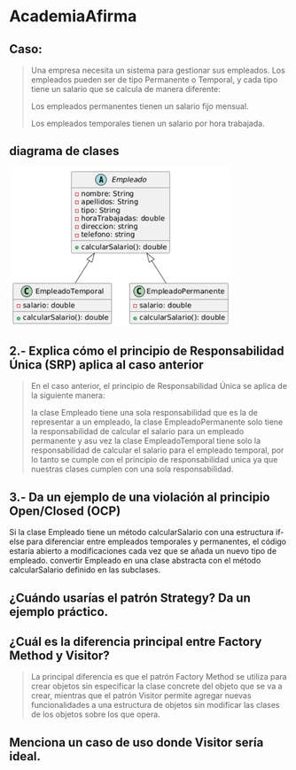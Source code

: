 # AcademiaAfirma

## Caso:
> Una empresa necesita un sistema para gestionar sus empleados. Los empleados pueden ser de tipo Permanente o Temporal, y cada tipo tiene un salario que se calcula de manera diferente:
>
> Los empleados permanentes tienen un salario fijo mensual.
>
> Los empleados temporales tienen un salario por hora trabajada.


## diagrama de clases 
<img src="diagrama.png" width="400" />

## 2.- Explica cómo el principio de Responsabilidad Única (SRP) aplica al caso anterior
> En el caso anterior, el principio de Responsabilidad Única se aplica de la siguiente manera:
> 
> la clase Empleado tiene una sola responsabilidad que es la de representar a un empleado, la clase EmpleadoPermanente solo tiene la responsabilidad de calcular el salario para un empleado permanente y asu vez la clase EmpleadoTemporal tiene solo la responsabilidad de calcular el salario para el empleado temporal, por lo tanto se cumple con el principio de responsabilidad unica ya que nuestras clases cumplen con una sola responsabilidad.

## 3.- Da un ejemplo de una violación al principio Open/Closed (OCP)
Si la clase Empleado tiene un método calcularSalario con una estructura if-else para diferenciar entre empleados temporales y permanentes, el código estaría abierto a modificaciones cada vez que se añada un nuevo tipo de empleado.
convertir Empleado en una clase abstracta con el método calcularSalario definido en las subclases.

## ¿Cuándo usarías el patrón Strategy? Da un ejemplo práctico.

##  ¿Cuál es la diferencia principal entre Factory Method y Visitor? 
>La principal diferencia es que el patrón Factory Method se utiliza para crear objetos sin especificar la clase concrete del objeto que se va a crear, mientras que el patrón Visitor permite agregar nuevas funcionalidades a una estructura de objetos sin modificar las clases de los objetos sobre los que opera.

##  Menciona un caso de uso donde Visitor sería ideal.
